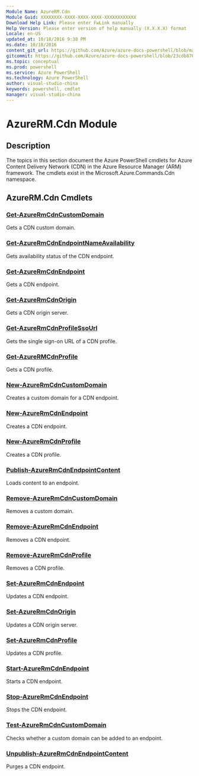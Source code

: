 ```yaml
---
Module Name: AzureRM.Cdn
Module Guid: XXXXXXXX-XXXX-XXXX-XXXX-XXXXXXXXXXXX
Download Help Link: Please enter FwLink manually
Help Version: Please enter version of help manually (X.X.X.X) format
Locale: en-US
updated_at: 10/18/2016 9:38 PM
ms.date: 10/18/2016
content_git_url: https://github.com/Azure/azure-docs-powershell/blob/master/azureps-cmdlets-docs/ResourceManager/AzureRM.Cdn/v2.1.0/AzureRM.Cdn.md
gitcommit: https://github.com/Azure/azure-docs-powershell/blob/23cdb8705d4ab9807c0e21b238f3b134a7d49c7d/azureps-cmdlets-docs/ResourceManager/AzureRM.Cdn/v2.1.0/AzureRM.Cdn.md
ms.topic: conceptual
ms.prod: powershell
ms.service: Azure PowerShell
ms.technology: Azure PowerShell
author: visual-studio-china
keywords: powershell, cmdlet
manager: visual-studio-china
---
```


# AzureRM.Cdn Module
## Description
The topics in this section document the Azure PowerShell cmdlets for Azure Content Delivery Network (CDN) in the Azure Resource Manager (ARM) framework. The cmdlets exist in the Microsoft.Azure.Commands.Cdn namespace.

## AzureRM.Cdn Cmdlets
### [Get-AzureRmCdnCustomDomain](.\Get-AzureRmCdnCustomDomain.md)
Gets a CDN custom domain.


### [Get-AzureRmCdnEndpointNameAvailability](.\Get-AzureRmCdnEndpointNameAvailability.md)
Gets availability status of the CDN endpoint.


### [Get-AzureRmCdnEndpoint](.\Get-AzureRmCdnEndpoint.md)
Gets a CDN endpoint.


### [Get-AzureRmCdnOrigin](.\Get-AzureRmCdnOrigin.md)
Gets a CDN origin server.


### [Get-AzureRmCdnProfileSsoUrl](.\Get-AzureRmCdnProfileSsoUrl.md)
Gets the single sign-on URL of a CDN profile.


### [Get-AzureRMCdnProfile](.\Get-AzureRMCdnProfile.md)
Gets a CDN profile.


### [New-AzureRmCdnCustomDomain](.\New-AzureRmCdnCustomDomain.md)
Creates a custom domain for a CDN endpoint.


### [New-AzureRmCdnEndpoint](.\New-AzureRmCdnEndpoint.md)
Creates a CDN endpoint.


### [New-AzureRmCdnProfile](.\New-AzureRmCdnProfile.md)
Creates a CDN profile.


### [Publish-AzureRmCdnEndpointContent](.\Publish-AzureRmCdnEndpointContent.md)
Loads content to an endpoint.


### [Remove-AzureRmCdnCustomDomain](.\Remove-AzureRmCdnCustomDomain.md)
Removes a custom domain.


### [Remove-AzureRmCdnEndpoint](.\Remove-AzureRmCdnEndpoint.md)
Removes a CDN endpoint.


### [Remove-AzureRmCdnProfile](.\Remove-AzureRmCdnProfile.md)
Removes a CDN profile.


### [Set-AzureRmCdnEndpoint](.\Set-AzureRmCdnEndpoint.md)
Updates a CDN endpoint.


### [Set-AzureRmCdnOrigin](.\Set-AzureRmCdnOrigin.md)
Updates a CDN origin server.


### [Set-AzureRmCdnProfile](.\Set-AzureRmCdnProfile.md)
Updates a CDN profile.


### [Start-AzureRmCdnEndpoint](.\Start-AzureRmCdnEndpoint.md)
Starts a CDN endpoint.


### [Stop-AzureRmCdnEndpoint](.\Stop-AzureRmCdnEndpoint.md)
Stops the CDN endpoint.


### [Test-AzureRmCdnCustomDomain](.\Test-AzureRmCdnCustomDomain.md)
Checks whether a custom domain can be added to an endpoint.


### [Unpublish-AzureRmCdnEndpointContent](.\Unpublish-AzureRmCdnEndpointContent.md)
Purges a CDN endpoint.




